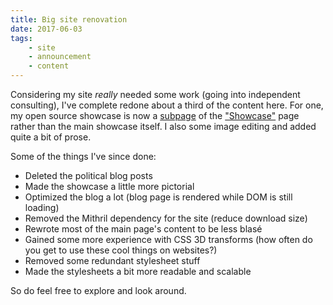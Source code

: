 ```yaml
---
title: Big site renovation
date: 2017-06-03
tags:
    - site
    - announcement
    - content
---
```


Considering my site *really* needed some work (going into independent consulting), I've complete redone about a third of the content here. For one, my open source showcase is now a [subpage](./open-source.html) of the ["Showcase"](./showcase.html) page rather than the main showcase itself. I also some image editing and added quite a bit of prose.

Some of the things I've since done:

- Deleted the political blog posts
- Made the showcase a little more pictorial
- Optimized the blog a lot (blog page is rendered while DOM is still loading)
- Removed the Mithril dependency for the site (reduce download size)
- Rewrote most of the main page's content to be less blasé
- Gained some more experience with CSS 3D transforms (how often do you get to use these cool things on websites?)
- Removed some redundant stylesheet stuff
- Made the stylesheets a bit more readable and scalable

So do feel free to explore and look around.
